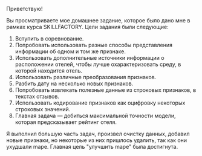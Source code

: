 Приветствую!

Вы просматриваете мое домашнее задание, которое было дано мне в рамках курса SKILLFACTORY. Цели задания были следующие:

1. Вступить в соревнование.
2. Попробовать использовать разные способы представления информации об одном и том же признаке.
3. Использовать дополнительные источники информации о расположении отелей, чтобы лучше охарактеризовать среду, в которой находится отель.
4. Использовать различные преобразования признаков.
5. Разбить дату на несколько новых признаков.
6. Попробовать извлекать полезные данные из строковых признаков, в текстах отзывов.
7. Использовать кодирование признаков как оцифровку некоторых строковых значений.
8. Главная задача — добиться максимальной точности модели, которая предсказывает рейтинг отеля.

Я выполнил большую часть задач, произвел очистку данных, добавил новые признаки, но некоторые из них пришлось удалить, так как они ухудшали mape. Главная цель "улучшить mape" была достигнута.
